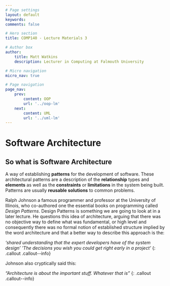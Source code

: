 ```yaml
---
# Page settings
layout: default
keywords:
comments: false

# Hero section
title: COMP140 - Lecture Materials 3

# Author box
author:
    title: Matt Watkins
    description: Lecturer in Computing at Falmouth University

# Micro navigation
micro_nav: true

# Page navigation
page_nav:
    prev:
        content: OOP
        url: '../oop-lm'
    next:
        content: UML
        url: '../uml-lm'
---
```


# Software Architecture

## So what is Software Architecture

A way of establishing **patterns** for the development of software.  These architectural patterns are a description of the **relationship** types and **elements** as well as the **constraints** or **limitations** in the system being built. Patterns are usually **reusable solutions** to common problems.

Ralph Johnson a famous programmer and professor at the University of Illinois, who co-authored one the essential books on programming called *Design Patterns*. Design Patterns is something we are going to look at in a later lecture. He questions this idea of architecture, arguing that there was no objective way to define what was fundamental, or high level and consequently there was no formal notion of established structure implied by the word architecture and that a better way to describe this approach is the:

*‘shared understanding that the expert developers have of the system design’*
*'The decisions you wish you could get right early in a project'*
{: .callout .callout--info}

Johnson also cryptically said this:
  
*“Architecture is about the important stuff. Whatever that is”*
{: .callout .callout--info}

<!--stackedit_data:
eyJoaXN0b3J5IjpbNjE0OTk5Nzc3LDEwNDgwMDY0ODcsMjE5MT
kwODI3LC0xNDMyMzM1NDI4XX0=
-->